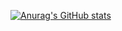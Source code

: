 [![Anurag's GitHub stats](https://github-readme-stats.vercel.app/api?username=PohuliaiDanylo&show_icons=true&theme=great-gatsby)](https://github.com/anuraghazra/github-readme-stats)
